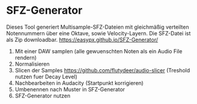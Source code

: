 # SFZ-Generator
Dieses Tool generiert Multisample-SFZ-Dateien mit gleichmäßig verteilten Notennummern über eine Oktave, sowie Velocity-Layern. Die SFZ-Datei ist als Zip downloadbar.
https://easypx.github.io/SFZ-Generator/

1. Mit einer DAW samplen (alle gewuenschten Noten als ein Audio File rendern)
2. Normalisieren
3. Slicen der Samples https://github.com/flutydeer/audio-slicer (Treshold nutzen fuer Decay Level)
4. Nachbearbeiten in Audacity (Startpunkt korrigieren)
5. Umbenennen nach Muster in SFZ-Generator
6. SFZ-Generator nutzen
